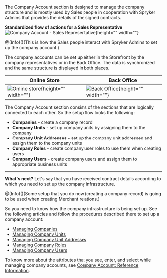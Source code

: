 The Company Account section is designed to manage the company structure and is mostly used by Sales people in cooperation with Spryker Admins that provides the details of the signed contracts.

**Standardized flow of actions for a Sales Representative**
![Company Account - Sales Representative](https://spryker.s3.eu-central-1.amazonaws.com/docs/User+Guides/Back+Office+User+Guides/Company+Account/company-account-section.png){height="" width=""}

@(Info)()(This is how the Sales people interact with Spryker Admins to set up the company account.)

The company accounts can be set up either in the Storefront by the company representatives or in the Back Office. The data is synchronized and the same structure is displayed in both places.

| Online Store | Back Office |
| --- | --- |
| ![Online store](https://spryker.s3.eu-central-1.amazonaws.com/docs/User+Guides/Back+Office+User+Guides/Company+Account/online-store-company-account.png){height="" width=""} | ![Back Office](https://spryker.s3.eu-central-1.amazonaws.com/docs/User+Guides/Back+Office+User+Guides/Company+Account/back-office-company-account.png){height="" width=""} |

The Company Account section consists of the sections that are logically connected to each other. So the setup flow looks the following:
* **Companies** - create a company record
* **Company Units** - set up company units by assigning them to the company
* **Company Unit Addresses** - set up the company unit addresses and assign them to the company units
* **Company Roles** - create company user roles to use them when creating users
* **Company Users** - create company users and assign them to appropriate business units

***
**What's next?**
Let's say that you have received contract details according to which you need to set up the company infrastructure. 

@(Info)()(Some setup that you do now (creating a company record) is going to be used when creating Merchant relations.)

So you need to know how the company infrastructure is being set up.
See the following articles and follow the procedures described there to set up a company account:
* [Managing Companies](https://documentation.spryker.com/v1/docs/managing-companies)
* [Managing Company Units](https://documentation.spryker.com/v1/docs/managing-company-units)
* [Managing Company Unit Addresses](https://documentation.spryker.com/v1/docs/managing-company-unit-addresses)
* [Managing Company Roles](https://documentation.spryker.com/v1/docs/managing-company-roles)
* [Managing Company Users](https://documentation.spryker.com/v1/docs/managing-company-users)

To know more about the attributes that you see, enter, and select while managing company accounts, see [Company Account: Reference Information](https://documentation.spryker.com/v1/docs/company-account-reference-information).